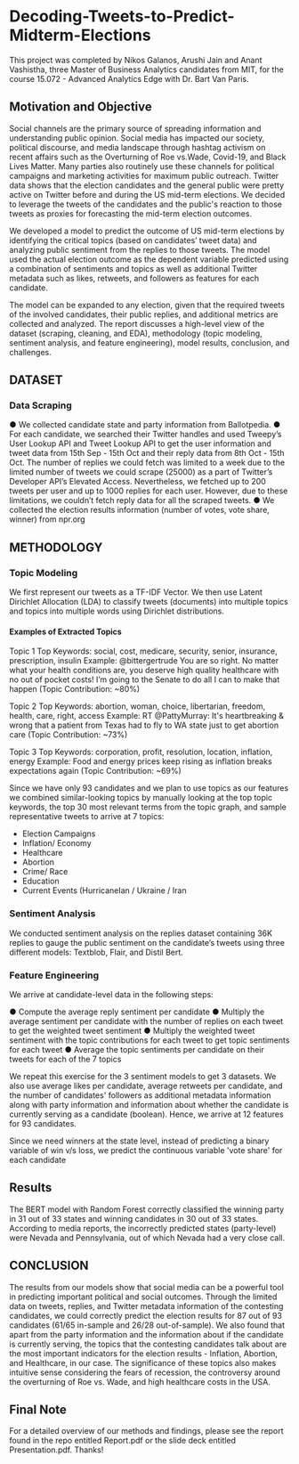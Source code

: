 # Decoding-Tweets-to-Predict-Midterm-Elections

This project was completed by Nikos Galanos, Arushi Jain and Anant Vashistha, three Master of Business Analytics candidates from MIT, for the course 15.072 - Advanced Analytics Edge with Dr. Bart Van Paris.

## Motivation and Objective

Social channels are the primary source of spreading information and understanding public opinion. Social media has impacted our society, political discourse, and media landscape through hashtag activism on recent affairs such as the Overturning of Roe vs.Wade, Covid-19, and Black Lives Matter. Many parties also routinely use these channels for political campaigns and marketing activities for maximum public outreach. Twitter data shows that the election candidates and the general public were pretty active on Twitter before and during the US mid-term elections. We decided to leverage the tweets of the candidates and the public's reaction to those tweets as proxies for forecasting the mid-term election outcomes.

We developed a model to predict the outcome of US mid-term elections by identifying the critical topics (based on candidates’ tweet data) and analyzing public sentiment from the replies to those tweets. The model used the actual election outcome as the dependent variable predicted using a combination of sentiments and topics as well as additional Twitter metadata such as likes, retweets, and followers as features for each candidate. 

The model can be expanded to any election, given that the required tweets of the involved candidates, their public replies, and additional metrics are collected and analyzed. The report discusses a high-level view of the dataset (scraping, cleaning, and EDA), methodology (topic modeling, sentiment analysis, and feature engineering), model results, conclusion, and challenges.


## DATASET

### Data Scraping

● We collected candidate state and party information from Ballotpedia.
● For each candidate, we searched their Twitter handles and used Tweepy’s User Lookup API and Tweet Lookup API to get the user information and tweet data from 15th Sep - 15th Oct and their reply data from 8th Oct - 15th Oct. The number of replies we could fetch was limited to a week due to the limited number of tweets we could scrape (25000) as a part of Twitter’s Developer API’s Elevated Access. Nevertheless, we fetched up to 200 tweets per user and up to 1000 replies for each user. However, due to these limitations, we couldn’t fetch reply data for all the scraped tweets.
● We collected the election results information (number of votes, vote share, winner) from npr.org


## METHODOLOGY

### Topic Modeling

We first represent our tweets as a TF-IDF Vector. We then use Latent Dirichlet Allocation (LDA) to classify tweets (documents) into multiple topics and topics into multiple words using Dirichlet distributions.

#### Examples of Extracted Topics

Topic 1 Top Keywords: social, cost, medicare, security, senior, insurance, prescription, insulin
Example: @bittergertrude You are so right. No matter what your health conditions are, you deserve high quality healthcare with no out of pocket costs! I’m going to the Senate to do all I can to make that happen
(Topic Contribution: ~80%)

Topic 2 Top Keywords: abortion, woman, choice, libertarian, freedom, health, care, right, access
Example: RT @PattyMurray: It's heartbreaking &amp; wrong that a patient from Texas had to fly to WA state just to get abortion care
(Topic Contribution: ~73%)

Topic 3 Top Keywords: corporation, profit, resolution, location, inflation, energy
Example: Food and energy prices keep rising as inflation breaks expectations again 
(Topic Contribution: ~69%)


Since we have only 93 candidates and we plan to use topics as our features we combined similar-looking topics by manually looking at the top topic keywords, the top 30 most relevant terms from the topic graph, and sample representative tweets to arrive at 7 topics: 

- Election Campaigns
- Inflation/ Economy
- Healthcare
- Abortion
- Crime/ Race
- Education
- Current Events (HurricaneIan / Ukraine / Iran

### Sentiment Analysis

We conducted sentiment analysis on the replies dataset containing 36K replies to gauge the public sentiment on the candidate’s
tweets using three different models: Textblob, Flair, and Distil Bert.

### Feature Engineering

We arrive at candidate-level data in the following steps:

● Compute the average reply sentiment per candidate
● Multiply the average sentiment per candidate with the number of replies on each tweet to get the weighted tweet sentiment
● Multiply the weighted tweet sentiment with the topic contributions for each tweet to get topic sentiments for each tweet
● Average the topic sentiments per candidate on their tweets for each of the 7 topics

We repeat this exercise for the 3 sentiment models to get 3 datasets. We also use average likes per candidate, average retweets per candidate, and the number of candidates' followers as additional metadata information along with party information and information about whether the candidate is currently serving as a candidate (boolean). Hence, we arrive at 12 features for 93 candidates.

Since we need winners at the state level, instead of predicting a binary variable of win v/s loss, we predict the continuous variable 'vote share' for each candidate


## Results

The BERT model with Random Forest correctly classified the winning party in 31 out of 33 states and winning candidates in 30 out of 33 states. According to media reports, the incorrectly predicted states (party-level) were Nevada and Pennsylvania, out of which Nevada had a very close call.

## CONCLUSION
The results from our models show that social media can be a powerful tool in predicting important political and social outcomes. Through the limited data on tweets, replies, and Twitter metadata information of the contesting candidates, we could correctly predict the election results for 87 out of 93 candidates (61/65 in-sample and 26/28 out-of-sample). We also found that apart from the party information and the information about if the candidate is currently serving, the topics that the contesting candidates talk about are the most important indicators for the election results - Inflation, Abortion, and Healthcare, in our case. The significance of these topics also makes intuitive sense considering the fears of recession, the controversy around the overturning of Roe vs. Wade, and high healthcare costs in the USA.


## Final Note

For a detailed overview of our methods and findings, please see the report found in the repo entitled Report.pdf or the slide deck entitled Presentation.pdf. Thanks!
